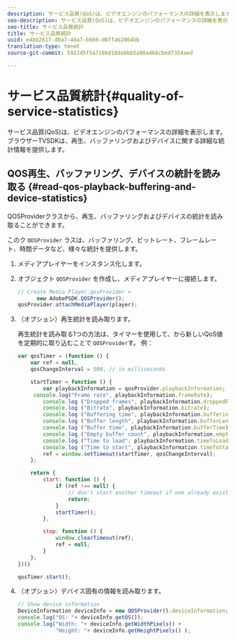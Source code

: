 ```yaml
---
description: サービス品質(QoS)は、ビデオエンジンのパフォーマンスの詳細を表示します。 ブラウザーTVSDKは、再生、バッファリングおよびデバイスに関する詳細な統計情報を提供します。
seo-description: サービス品質(QoS)は、ビデオエンジンのパフォーマンスの詳細を表示します。 ブラウザーTVSDKは、再生、バッファリングおよびデバイスに関する詳細な統計情報を提供します。
seo-title: サービス品質統計
title: サービス品質統計
uuid: e4bb2617-d8a7-4da7-b669-d6ffab2864bb
translation-type: tm+mt
source-git-commit: 592245f5a7186d18dabbb5a98a468cbed7354aed

---
```



# サービス品質統計{#quality-of-service-statistics}

サービス品質(QoS)は、ビデオエンジンのパフォーマンスの詳細を表示します。 ブラウザーTVSDKは、再生、バッファリングおよびデバイスに関する詳細な統計情報を提供します。

## QOS再生、バッファリング、デバイスの統計を読み取る {#read-qos-playback-buffering-and-device-statistics}

QOSProviderクラスから、再生、バッファリングおよびデバイスの統計を読み取ることができます。

このク `QOSProvider` ラスは、バッファリング、ビットレート、フレームレート、時間データなど、様々な統計を提供します。

1. メディアプレイヤーをインスタンス化します。
1. オブジェクト `QOSProvider` を作成し、メディアプレイヤーに接続します。

   ```js
   // Create Media Player.qosProvider =  
         new AdobePSDK.QOSProvider(); 
   qosProvider.attachMediaPlayer(player);
   ```

1. （オプション）再生統計を読み取ります。

   再生統計を読み取る1つの方法は、タイマーを使用して、から新しいQoS値を定期的に取り込むことで `QOSProvider`す。 例：

   ```js
   var qosTimer = (function () { 
       var ref = null, 
       qosChangeInterval = 500, // in milliseconds 
   
       startTimer = function () { 
           var playbackInformation = qosProvider.playbackInformation; 
        console.log("Frame rate", playbackInformation.frameRate); 
           console.log ("Dropped frames", playbackInformation.droppedFrameCount); 
           console.log ("Bitrate", playbackInformation.bitrate); 
           console.log ("Buffering time", playbackInformation.bufferingTime); 
           console.log ("Buffer length", playbackInformation.bufferLength); 
           console.log ("Buffer time", playbackInformation.bufferTime); 
           console.log ("Empty buffer count", playbackInformation.emptyBufferCount); 
           console.log ("Time to load", playbackInformation.timeToLoad); 
           console.log ("Time to start", playbackInformation.timeToStart); 
           ref = window.setTimeout(startTimer, qosChangeInterval); 
       }; 
   
       return { 
           start: function () { 
               if (ref !== null) { 
                   // don't start another timeout if one already exists. 
                   return; 
               } 
               startTimer(); 
           }, 
   
           stop: function () { 
               window.clearTimeout(ref); 
               ref = null; 
           } 
       };  
   })() 
   
   qosTimer.start(); 
   ```

1. （オプション）デバイス固有の情報を読み取ります。

   ```js
   // Show device information 
   DeviceInformation deviceInfo = new QOSProvider().deviceInformation; 
   console.log("OS: "+ deviceInfo.getOS()); 
   console.log("Width: "+ deviceInfo.getWidthPixels() +  
               "Height: "+ deviceInfo.getHeightPixels() );
   ```
